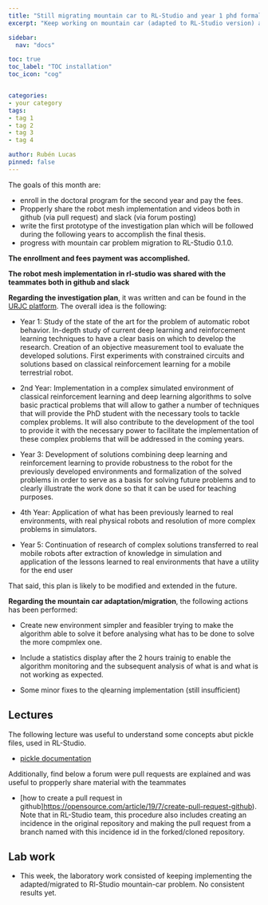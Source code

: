 ```yaml
---
title: "Still migrating mountain car to RL-Studio and year 1 phd formalization (Month 13 - First half)"
excerpt: "Keep working on mountain car (adapted to RL-Studio version) and formalize the phd burocracy"

sidebar:
  nav: "docs"

toc: true
toc_label: "TOC installation"
toc_icon: "cog"


categories:
- your category
tags:
- tag 1
- tag 2
- tag 3
- tag 4

author: Rubén Lucas
pinned: false
---
```


The goals of this month are:

- enroll in the doctoral program for the second year and pay the fees.
- Propperly share the robot mesh implementation and videos both in github (via pull request) and slack (via forum posting)
- write the first prototype of the investigation plan which will be followed during the following years to accomplish the final thesis.
- progress with mountain car problem migration to RL-Studio 0.1.0.

**The enrollment and fees payment was accomplished.**

**The robot mesh implementation in rl-studio was shared with the teammates both in github and slack**

**Regarding the investigation plan**, it was written and can be found in the [URJC platform](https://gestion.urjc.es/RAPI/faces/task-flow-alumno/planesInvestigacion). The overall idea is the following:

   - Year 1: Study of the state of the art for the problem of automatic robot behavior. In-depth study of current deep learning and reinforcement learning techniques to have a clear basis on which to develop the research. Creation of an objective measurement tool to evaluate the developed solutions.  First experiments with constrained circuits and solutions based on classical reinforcement learning for a mobile terrestrial robot.

   - 2nd Year: Implementation in a complex simulated environment of classical reinforcement learning and deep learning algorithms to solve basic practical problems that will allow to gather a number of techniques that will provide the PhD student with the necessary tools to tackle complex problems. It will also contribute to the development of the tool to provide it with the necessary power to facilitate the implementation of these complex problems that will be addressed in the coming years.

   - Year 3: Development of solutions combining deep learning and reinforcement learning to provide robustness to the robot for the previously developed environments and formalization of the solved problems in order to serve as a basis for solving future problems and to clearly illustrate the work done so that it can be used for teaching purposes.

   - 4th Year: Application of what has been previously learned to real environments, with real physical robots and resolution of more complex problems in simulators.

   - Year 5: Continuation of research of complex solutions transferred to real mobile robots after extraction of knowledge in simulation and application of the lessons learned to real environments that have a utility for the end user



That said, this plan is likely to be modified and extended in the future.


**Regarding the mountain car adaptation/migration**, the following actions has been performed:

   - Create new environment simpler and feasibler trying to make the algorithm able to solve it before analysing what has to be done to solve the more compmlex one.

   - Include a statistics display after the 2 hours trainig to enable the algorithm monitoring and the subsequent analysis of what is and what is not working as expected.

   - Some minor fixes to the qlearning implementation (still insufficient)

## Lectures

The following lecture was useful to understand some concepts abut pickle files, used in RL-Studio.

- [pickle documentation](https://networkx.org/documentation/stable/reference/readwrite/gpickle.html)

Additionally, find below a forum were pull requests are explained and was useful to propperly share material with the teammates

-  [how to create a pull request in github]https://opensource.com/article/19/7/create-pull-request-github). Note that in RL-Studio team, this procedure also includes creating an incidence in the original repository and making the pull request from a branch named with this incidence id in the forked/cloned repository.



## Lab work

-  This week, the laboratory work consisted of keeping implementing the adapted/migrated to Rl-Studio mountain-car problem. No consistent results yet.
